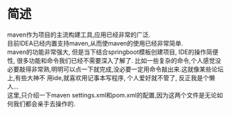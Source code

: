 # 简述
maven作为项目的主流构建工具,应用已经非常的广泛.  
目前IDEA已经内置支持maven,从而使maven的使用已经非常简单.  
maven的功能非常强大, 但是当下结合springboot模板创建项目, IDE的操作简便性, 很多功能和命令我们已经不需要深入了解了.
比如一些复杂的命令,个人感觉没必要敲得非常熟,明明可以点一下就完成,没必要一定用命令敲出来.这就像某些论坛上,有些大神不
用ide,就喜欢用记事本写程序, 个人爱好就不管了, 反正我是个懒人...  
这里,只介绍一下maven settings.xml和pom.xml的配置,因为这两个文件是无论如何我们都会亲手去操作的.